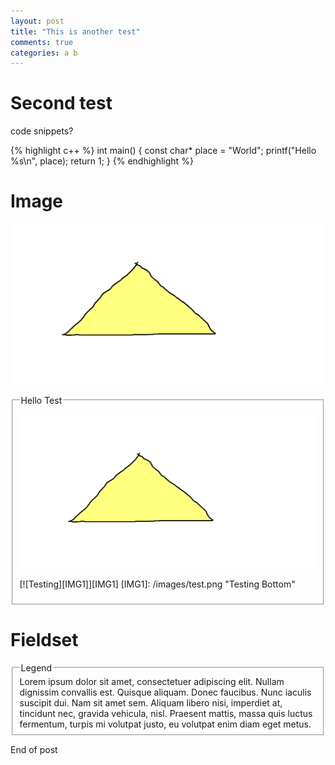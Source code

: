 ```yaml
---
layout: post
title: "This is another test"
comments: true
categories: a b
---
```


Second test
===========

code snippets?

{% highlight c++ %}
int main()
{
	const char* place = "World";
	printf("Hello %s\n", place);
	return 1;
}
{% endhighlight %}


Image
=====
![Testing](/images/test.png)

<fieldset><legend>Hello Test</legend>

[![Testing](/images/test.png "Testing Bottom")](/images/test.png)

[![Testing][IMG1]][IMG1]
  [IMG1]: /images/test.png "Testing Bottom"

</fieldset>


Fieldset
========

<fieldset>
<legend>Legend</legend>
Lorem ipsum dolor sit amet, consectetuer adipiscing elit. Nullam dignissim convallis est. Quisque aliquam. Donec faucibus. Nunc iaculis suscipit dui. Nam sit amet sem. Aliquam libero nisi, imperdiet at, tincidunt nec, gravida vehicula, nisl. Praesent mattis, massa quis luctus fermentum, turpis mi volutpat justo, eu volutpat enim diam eget metus.
</fieldset>

End of post
